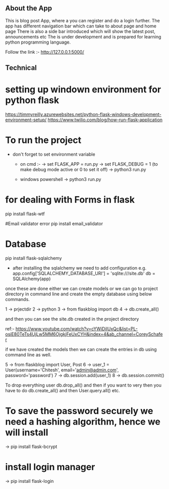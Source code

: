 
## About the App

This is blog post App, where a you can register and do a login further.
The app has different navigation bar which can take to about page and home page
There is also a side bar introduced which will show the latest post, announcements etc
The is under development and is prepared for learning python programming language.

Follow the link :- http://127.0.0.1:5000/


## Technical 
# setting up windown environment for python flask
https://timmyreilly.azurewebsites.net/python-flask-windows-development-environment-setup/
https://www.twilio.com/blog/how-run-flask-application

# To run the project 
- don't forget to set environment variable 
    * on cmd  :- 
        -> set FLASK_APP = run.py
        -> set FLASK_DEBUG = 1 (to make debug mode active or 0 to set it off)
        -> python3 run.py

    * windows powershell
        -> python3 run.py


# for dealing with Forms in flask
pip install flask-wtf

#Email validator error
pip install email_validator

# Database
pip install flask-sqlalchemy

- after installing the sqlalchemy we need to add configuration 
e.g. 
    app.config['SQLALCHEMY_DATABASE_URI'] = 'sqlite:///site.db'
    db = SQLAlchemy(app)

once these are done either we can create models or we can go to project directory in command line and create the empty database using below commands.

1 -> prjectdir
2 -> python
3 -> from flaskblog import db
4 -> db.create_all()

and then you can see the site.db created in the project directory

ref:- https://www.youtube.com/watch?v=cYWiDiIUxQc&list=PL-osiE80TeTs4UjLw5MM6OjgkjFeUxCYH&index=4&ab_channel=CoreySchafer

if we have created the models then we can create the entries in db using command line as well.

5 -> from flaskblog import User, Post
6 -> user_1 = User(username='Chitesh', email='admin@admin.com', password='password')
7 -> db.session.add(user_1)
8 -> db.session.commit()

To drop everything user db.drop_all()  and then if you want to very then you have to do db.create_all() and then User.query.all() etc.

# To save the password securely we need a hashing algorithm, hence we will install
-> pip install flask-bcrypt


# install login manager
-> pip install flask-login